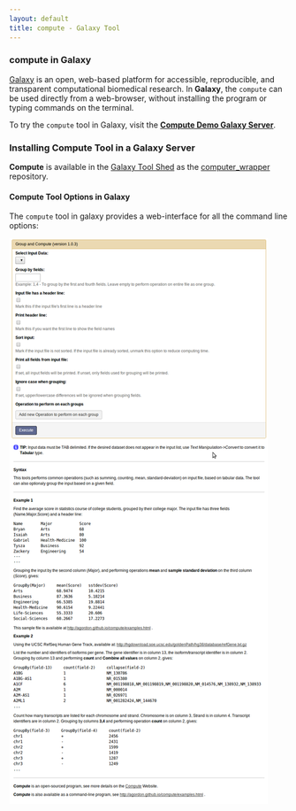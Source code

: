 ```yaml
---
layout: default
title: compute - Galaxy Tool
---
```


### compute in Galaxy

[Galaxy](http://usegalaxy.org/) is an open, web-based platform for accessible, reproducible, and transparent computational biomedical research. In **Galaxy**, the `compute` can be used directly from a web-browser, without installing the program or typing commands on the terminal.

To try the `compute` tool in Galaxy, visit the <strong>[Compute Demo Galaxy Server](http://54.204.206.16/)</strong>.

### Installing Compute Tool in a Galaxy Server

**Compute** is available in the [Galaxy Tool Shed](https://wiki.galaxyproject.org/Tool%20Shed) as the [computer_wrapper](http://toolshed.g2.bx.psu.edu/repository/manage_repository?changeset_revision=e91a07e82d96&id=bbd7c087721da534) repository.


#### Compute Tool Options in Galaxy

The `compute` tool in galaxy provides a web-interface for all the command line options:

![](images/galaxy_compute_1.png)
